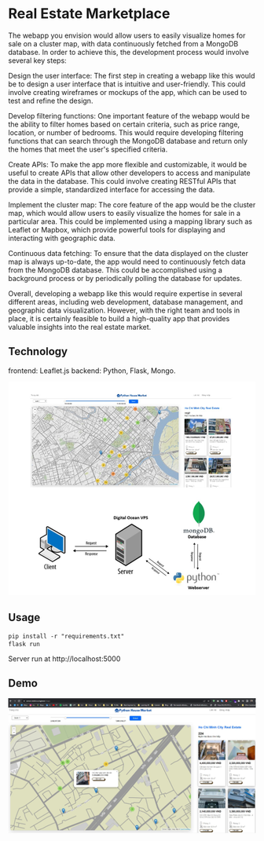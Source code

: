 # Real Estate Marketplace
The webapp you envision would allow users to easily visualize homes for sale on a cluster map, with data continuously fetched from a MongoDB database. In order to achieve this, the development process would involve several key steps:

Design the user interface: The first step in creating a webapp like this would be to design a user interface that is intuitive and user-friendly. This could involve creating wireframes or mockups of the app, which can be used to test and refine the design.

Develop filtering functions: One important feature of the webapp would be the ability to filter homes based on certain criteria, such as price range, location, or number of bedrooms. This would require developing filtering functions that can search through the MongoDB database and return only the homes that meet the user's specified criteria.

Create APIs: To make the app more flexible and customizable, it would be useful to create APIs that allow other developers to access and manipulate the data in the database. This could involve creating RESTful APIs that provide a simple, standardized interface for accessing the data.

Implement the cluster map: The core feature of the app would be the cluster map, which would allow users to easily visualize the homes for sale in a particular area. This could be implemented using a mapping library such as Leaflet or Mapbox, which provide powerful tools for displaying and interacting with geographic data.

Continuous data fetching: To ensure that the data displayed on the cluster map is always up-to-date, the app would need to continuously fetch data from the MongoDB database. This could be accomplished using a background process or by periodically polling the database for updates.

Overall, developing a webapp like this would require expertise in several different areas, including web development, database management, and geographic data visualization. However, with the right team and tools in place, it is certainly feasible to build a high-quality app that provides valuable insights into the real estate market.

## Technology
frontend: Leaflet.js 
backend: Python, Flask, Mongo.

![Tên hình ảnh](./public/project.jpg)

## Usage
```
pip install -r "requirements.txt"
flask run
```
Server run at http://localhost:5000

## Demo


![Tên hình ảnh](./public/screen.jpg)